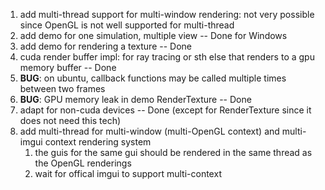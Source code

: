 1. add multi-thread support for multi-window rendering: not very possible since OpenGL is not well supported for multi-thread
2. add demo for one simulation, multiple view -- Done for Windows
3. add demo for rendering a texture -- Done
4. cuda render buffer impl: for ray tracing or sth else that renders to a gpu memory buffer -- Done
5. **BUG**: on ubuntu, callback functions may be called multiple times between two frames
6. **BUG**: GPU memory leak in demo RenderTexture -- Done
7. adapt for non-cuda devices -- Done (except for RenderTexture since it does not need this tech)
8. add multi-thread for multi-window (multi-OpenGL context) and multi-imgui context rendering system
   1. the guis for the same gui should be rendered in the same thread as the OpenGL renderings
   2. wait for offical imgui to support multi-context
